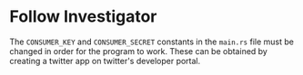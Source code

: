 # Follow Investigator
The `CONSUMER_KEY` and `CONSUMER_SECRET` constants in the `main.rs` file must be changed in order for the program to work. These can be obtained by creating a twitter app on twitter's developer portal.
